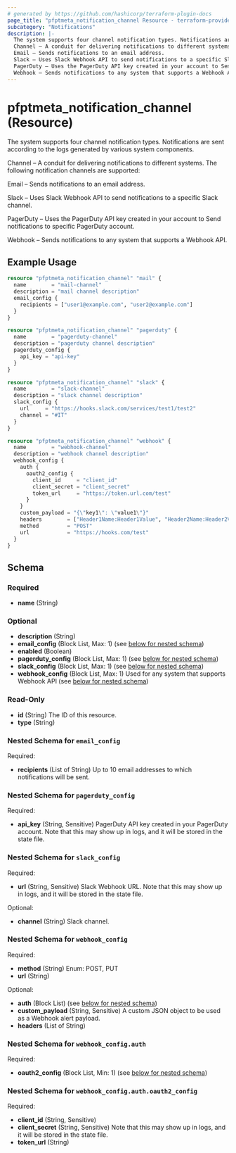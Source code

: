 ```yaml
---
# generated by https://github.com/hashicorp/terraform-plugin-docs
page_title: "pfptmeta_notification_channel Resource - terraform-provider-pfptmeta"
subcategory: "Notifications"
description: |-
  The system supports four channel notification types. Notifications are sent according to the logs generated by various system components.
  Channel – A conduit for delivering notifications to different systems. The following notification channels are supported:
  Email – Sends notifications to an email address.
  Slack – Uses Slack Webhook API to send notifications to a specific Slack channel.
  PagerDuty – Uses the PagerDuty API key created in your account to Send notifications to specific PagerDuty account.
  Webhook – Sends notifications to any system that supports a Webhook API.
---
```


# pfptmeta_notification_channel (Resource)

The system supports four channel notification types. Notifications are sent according to the logs generated by various system components.

Channel – A conduit for delivering notifications to different systems. The following notification channels are supported:

Email – Sends notifications to an email address.

Slack – Uses Slack Webhook API to send notifications to a specific Slack channel.

PagerDuty – Uses the PagerDuty API key created in your account to Send notifications to specific PagerDuty account.

Webhook – Sends notifications to any system that supports a Webhook API.

## Example Usage

```terraform
resource "pfptmeta_notification_channel" "mail" {
  name        = "mail-channel"
  description = "mail channel description"
  email_config {
    recipients = ["user1@example.com", "user2@example.com"]
  }
}

resource "pfptmeta_notification_channel" "pagerduty" {
  name        = "pagerduty-channel"
  description = "pagerduty channel description"
  pagerduty_config {
    api_key = "api-key"
  }
}

resource "pfptmeta_notification_channel" "slack" {
  name        = "slack-channel"
  description = "slack channel description"
  slack_config {
    url     = "https://hooks.slack.com/services/test1/test2"
    channel = "#IT"
  }
}

resource "pfptmeta_notification_channel" "webhook" {
  name        = "webhook-channel"
  description = "webhook channel description"
  webhook_config {
    auth {
      oauth2_config {
        client_id     = "client_id"
        client_secret = "client_secret"
        token_url     = "https://token.url.com/test"
      }
    }
    custom_payload = "{\"key1\": \"value1\"}"
    headers        = ["Header1Name:Header1Value", "Header2Name:Header2Value"]
    method         = "POST"
    url            = "https://hooks.com/test"
  }
}
```

<!-- schema generated by tfplugindocs -->
## Schema

### Required

- **name** (String)

### Optional

- **description** (String)
- **email_config** (Block List, Max: 1) (see [below for nested schema](#nestedblock--email_config))
- **enabled** (Boolean)
- **pagerduty_config** (Block List, Max: 1) (see [below for nested schema](#nestedblock--pagerduty_config))
- **slack_config** (Block List, Max: 1) (see [below for nested schema](#nestedblock--slack_config))
- **webhook_config** (Block List, Max: 1) Used for any system that supports Webhook API (see [below for nested schema](#nestedblock--webhook_config))

### Read-Only

- **id** (String) The ID of this resource.
- **type** (String)

<a id="nestedblock--email_config"></a>
### Nested Schema for `email_config`

Required:

- **recipients** (List of String) Up to 10 email addresses to which notifications will be sent.


<a id="nestedblock--pagerduty_config"></a>
### Nested Schema for `pagerduty_config`

Required:

- **api_key** (String, Sensitive) PagerDuty API key created in your PagerDuty account. Note that this may show up in logs, and it will be stored in the state file.


<a id="nestedblock--slack_config"></a>
### Nested Schema for `slack_config`

Required:

- **url** (String, Sensitive) Slack Webhook URL. Note that this may show up in logs, and it will be stored in the state file.

Optional:

- **channel** (String) Slack channel.


<a id="nestedblock--webhook_config"></a>
### Nested Schema for `webhook_config`

Required:

- **method** (String) Enum: POST, PUT
- **url** (String)

Optional:

- **auth** (Block List) (see [below for nested schema](#nestedblock--webhook_config--auth))
- **custom_payload** (String, Sensitive) A custom JSON object to be used as a Webhook alert payload.
- **headers** (List of String)

<a id="nestedblock--webhook_config--auth"></a>
### Nested Schema for `webhook_config.auth`

Required:

- **oauth2_config** (Block List, Min: 1) (see [below for nested schema](#nestedblock--webhook_config--auth--oauth2_config))

<a id="nestedblock--webhook_config--auth--oauth2_config"></a>
### Nested Schema for `webhook_config.auth.oauth2_config`

Required:

- **client_id** (String, Sensitive)
- **client_secret** (String, Sensitive) Note that this may show up in logs, and it will be stored in the state file.
- **token_url** (String)
